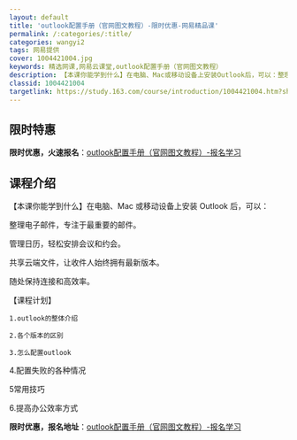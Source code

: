 ```yaml
---
layout: default
title: 'outlook配置手册（官网图文教程）-限时优惠-网易精品课'
permalink: /:categories/:title/
categories: wangyi2
tags: 网易提供
cover: 1004421004.jpg
keywords: 精选网课,网易云课堂,outlook配置手册（官网图文教程）
description: 【本课你能学到什么】在电脑、Mac或移动设备上安装Outlook后，可以：整理电子邮件，专注于最重要的邮件。管理日历，轻
classid: 1004421004
targetlink: https://study.163.com/course/introduction/1004421004.htm?share=1&shareId=1025206652&utm_campaign=share&utm_medium=iphoneShare&utm_source=&utm_u=1025206652
---
```


## 限时特惠

**限时优惠，火速报名**：[outlook配置手册（官网图文教程）-报名学习](https://study.163.com/course/introduction/1004421004.htm?share=1&shareId=1025206652&utm_campaign=share&utm_medium=iphoneShare&utm_source=&utm_u=1025206652)

## 课程介绍

【本课你能学到什么】在电脑、Mac 或移动设备上安装 Outlook 后，可以：



整理电子邮件，专注于最重要的邮件。



管理日历，轻松安排会议和约会。



共享云端文件，让收件人始终拥有最新版本。



随处保持连接和高效率。

【课程计划】

    1.outlook的整体介绍

    2.各个版本的区别

    3.怎么配置outlook

   4.配置失败的各种情况

   5常用技巧

   6.提高办公效率方式

**限时优惠，报名地址**：[outlook配置手册（官网图文教程）-报名学习](https://study.163.com/course/introduction/1004421004.htm?share=1&shareId=1025206652&utm_campaign=share&utm_medium=iphoneShare&utm_source=&utm_u=1025206652)

